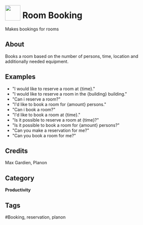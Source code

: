 # <img src="https://raw.githack.com/FortAwesome/Font-Awesome/master/svgs/solid/book-open.svg" card_color="#22A7F0" width="50" height="50" style="vertical-align:bottom"/> Room Booking
Makes bookings for rooms

## About
Books a room based on the number of persons, time, location and additionally needed equipment.

## Examples
* "I would like to reserve a room at {time}."
* "I would like to reserve a room in the {building} building."
* "Can i reserve a room?"
* "I'd like to book a room for {amount} persons."
* "Can i book a room?"
* "I'd like to book a room at {time}."
* "Is it possible to reserve a room at {time}?"
* "Is it possible to book a room for {amount} persons?"
* "Can you make a reservation for me?"
* "Can you book a room for me?"

## Credits
Max Gardien, Planon

## Category
**Productivity**

## Tags
#Booking, reservation, planon

